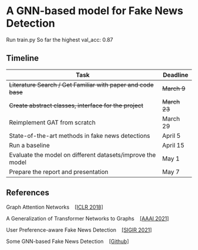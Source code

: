 # A GNN-based model for Fake News Detection

Run train.py
So far the highest val_acc: 0.87

## Timeline
| Task                                                          | Deadline     |    
|---------------------------------------------------------------|--------------|
| ~~Literature Search / Get Familiar with paper and code base~~ | ~~March 9~~  |
| ~~Create abstract classes, interface for the project~~        | ~~March 23~~ |
| Reimplement GAT from scratch                                  | March 29     |
| State-of-the-art methods in fake news detections              | April 5      |
| Run a baseline                                                | April 15     |
| Evaluate the model on different datasets/improve the model    | May 1        |
| Prepare the report and presentation                           | May 7        |


## References
Graph Attention Networks  &ensp; [[ICLR 2018]](https://arxiv.org/abs/1710.10903)

A Generalization of Transformer Networks to Graphs  &ensp; [[AAAI 2021]](https://arxiv.org/abs/2012.09699)

User Preference-aware Fake News Detection  &ensp; [[SIGIR 2021]](https://arxiv.org/abs/2104.12259) 

Some GNN-based Fake News Detection  &ensp; [[Github]](https://github.com/safe-graph/GNN-FakeNews) 


